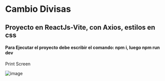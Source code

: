 # Cambio Divisas 

## Proyecto en ReactJs-Vite, con Axios, estilos en css

#### Para Ejecutar el proyecto debe escribir el comando: npm i, luego npm run dev

Print Screen

![image](https://user-images.githubusercontent.com/66761042/177454787-76bdc02a-f3c6-4e72-9261-de910bc3e28e.png)
